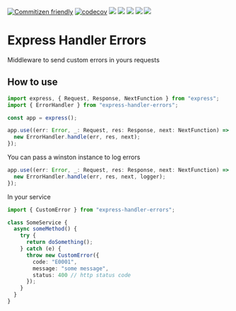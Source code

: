 [![Commitizen friendly](https://img.shields.io/badge/commitizen-friendly-brightgreen.svg)](http://commitizen.github.io/cz-cli/)
[![codecov](https://codecov.io/gh/vitordelfino/express-handler-errors/branch/master/graph/badge.svg)](https://codecov.io/gh/vitordelfino/express-handler-errors)
![](https://img.shields.io/github/last-commit/vitordelfino/express-handler-errors/master)
![](https://img.shields.io/github/issues/vitordelfino/express-handler-errors/master)
![](https://img.shields.io/npm/dt/express-handler-errors)
![](https://img.shields.io/npm/v/express-handler-errors)
![](https://img.shields.io/github/package-json/keywords/vitordelfino/express-handler-errors)

# Express Handler Errors

Middleware to send custom errors in yours requests

## How to use

```typescript
import express, { Request, Response, NextFunction } from "express";
import { ErrorHandler } from "express-handler-errors";

const app = express();

app.use((err: Error, _: Request, res: Response, next: NextFunction) => {
  new ErrorHandler.handle(err, res, next);
});
```

You can pass a winston instance to log errors

```typescript
app.use((err: Error, _: Request, res: Response, next: NextFunction) => {
  new ErrorHandler.handle(err, res, next, logger);
});
```

In your service

```typescript
import { CustomError } from "express-handler-errors";

class SomeService {
  async someMethod() {
    try {
      return doSomething();
    } catch (e) {
      throw new CustomError({
        code: "E0001",
        message: "some message",
        status: 400 // http status code
      });
    }
  }
}
```
